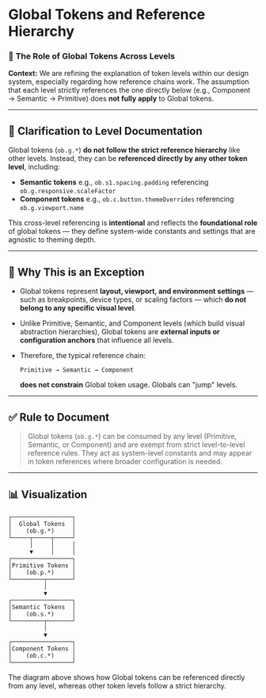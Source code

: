 # Global Tokens and Reference Hierarchy

### 🧭 **The Role of Global Tokens Across Levels**

**Context:**
We are refining the explanation of token levels within our design system, especially regarding how reference chains work. The assumption that each level strictly references the one directly below (e.g., Component → Semantic → Primitive) does **not fully apply** to Global tokens.

---

## 📌 **Clarification to Level Documentation**

Global tokens (`ob.g.*`) **do not follow the strict reference hierarchy** like other levels. Instead, they can be **referenced directly by any other token level**, including:

* **Semantic tokens**
  e.g., `ob.s1.spacing.padding` referencing `ob.g.responsive.scaleFactor`
* **Component tokens**
  e.g., `ob.c.button.themeOverrides` referencing `ob.g.viewport.name`

This cross-level referencing is **intentional** and reflects the **foundational role** of global tokens — they define system-wide constants and settings that are agnostic to theming depth.

---

## 🧩 **Why This is an Exception**

* Global tokens represent **layout, viewport, and environment settings** — such as breakpoints, device types, or scaling factors — which **do not belong to any specific visual level**.
* Unlike Primitive, Semantic, and Component levels (which build visual abstraction hierarchies), Global tokens are **external inputs or configuration anchors** that influence all levels.
* Therefore, the typical reference chain:

  ```
  Primitive → Semantic → Component
  ```

  **does not constrain** Global token usage. Globals can "jump" levels.

---

## ✅ **Rule to Document**

> Global tokens (`ob.g.*`) can be consumed by any level (Primitive, Semantic, or Component) and are exempt from strict level-to-level reference rules. They act as system-level constants and may appear in token references where broader configuration is needed.

---

## 📊 **Visualization**

```
┌─────────────────┐
│  Global Tokens  │
│    (ob.g.*)     │
└─────┬─────┬─────┘
      │     │     │
      ▼     │     │
┌─────────────────┐
│Primitive Tokens │
│    (ob.p.*)     │
└─────────┬───────┘
          │
          ▼
┌─────────────────┐
│Semantic Tokens  │
│    (ob.s.*)     │
└─────────┬───────┘
          │
          ▼
┌─────────────────┐
│Component Tokens │
│    (ob.c.*)     │
└─────────────────┘
```

The diagram above shows how Global tokens can be referenced directly from any level, whereas other token levels follow a strict hierarchy.
